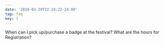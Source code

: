 ```yaml
---
date: '2018-03-29T22:19:22-24:00'
tag: faq
key: 1
---
```

When can I pick up/purchase a badge at the festival? What are the hours for Registration?
